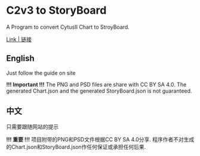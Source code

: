 # C2v3 to StoryBoard
 
A Program to convert CytusII Chart to StroyBoard.

[Link | 链接](https://c2v3.teages.xyz)

## English
Just follow the guide on site

**!!! Important !!!**
The PNG and PSD files are share with CC BY SA 4.0. 
The generated Chart.json and the generated StoryBoard.json is not guaranteed.

## 中文
只需要跟随网站的提示

**!!! 重要 !!!**
项目附带的PNG和PSD文件根据CC BY SA 4.0分享.
程序作者不对生成的Chart.json和StoryBoard.json作任何保证或承担任何后果.
